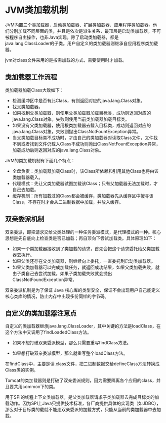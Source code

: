 # JVM类加载机制
JVM内置三个类加载器，启动类加载器、扩展类加载器、应用程序类加载器。他们分别加载不同层面的类，并且是依次是派生关系，最顶层是启动类加载器，不可被程序自主操作，也非Java实现。除了启动类加载器，都是java.lang.ClassLoader的子类。用户自定义的类加载器则继承自应用程序类加载器。

jvm对class文件采用的是按需加载的方式，需要使用时才加载。

## 类加载器工作流程

类加载器加载Class大致如下：

- 检测缓冲区中是否有此Class，有则返回对应的java.lang.Class对象。
- 找父类加载器。
- 如果找到父类加载器，则使用父类加载器加载目标类，成功则返回对应的java.lang.Class对象。失败则使用当前类加载器加载目标类。
- 如果没有父类加载器，使用根类加载器去载入目标类，成功则返回对应的java.lang.Class对象，失败则抛出ClassNotFountException异常。
- 当父类加载目标类不成功时，才由自己的类加载器对读取Class文件，文件找不到或者找到文件仍载入Class不成功则抛出ClassNotFountException异常，加载成功后则返回对应的java.lang.Class对象。

JVM的类加载机制有下面几个特点：

- 全盘负责：类加载器加载Class时，该Class所依赖和引用其他Class也将由该类加载器载入。
- 代理模式：先让父类加载器试图加载该Class；只有父加载器无法加载时，才自己去加载。
- 缓存机制：所有加载过的Class都会被缓存，类加载器先从缓存区中搜寻该Class，不存在时才会从二进制数据中加载，并放入缓存。

## 双亲委派机制

双亲委派，即把请求交给父类处理的一种任务委派模式，是代理模式的一种。核心思想是先自底向上检查类是否已加载；再自顶向下尝试加载类。具体原理如下：

- 如果一个类加载器接收到了类加载的请求，首先会把这个请求委托给父类加载器去执行。
- 如果父类还存在父类加载器，则继续向上委托，一直委托到启动类加载器。
- 如果父类加载器可以完成加载任务，就返回成功结果，如果父类加载失败，就由子类自己去尝试加载，如果子类加载失败就会抛出ClassNotFoundException异常。

双亲委派机制是为了保证 Java 核心库的类型安全，保证不会出现用户自己能定义核心类库的情况，防止内存中出现多份同样的字节码。

## 自定义的类加载器注意点

自定义的类加载器继承java.lang.ClassLoader，其中关键的方法是loadClass，在这个方法中又调用了findLoadedClass方法。

- 如果不想打破双亲委派模型，那么只需要重写findClass方法。

- 如果想打破双亲委派模型，那么就重写整个loadClass方法。

在findClass中，主要是读.class文件，把二进制数据交给defineClass方法转换成Class类的实例。

Tomcat的类加载器则是打破了双亲委派规则，因为需要隔离各个应用的class，并且要共用common下的类。

用于SPI的线程上下文类加载器，是父类加载器请求子类加载器去完成目标类的加载动作。因为SPI上Java只提供技术标准，各厂商提供具体的实现类（如JDBC），那么对于目标类的载就不能走双亲委派的加载方式，只能从当前的类加载器中去加载。

